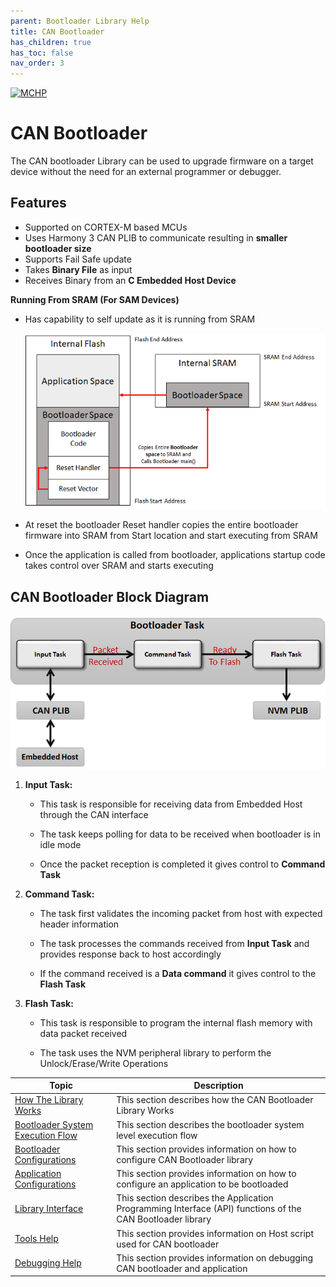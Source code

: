 ```yaml
---
parent: Bootloader Library Help
title: CAN Bootloader
has_children: true
has_toc: false
nav_order: 3
---
```


[![MCHP](https://www.microchip.com/ResourcePackages/Microchip/assets/dist/images/logo.png)](https://www.microchip.com)

# CAN Bootloader

The CAN bootloader Library can be used to upgrade firmware on a target device without the need for an external programmer or debugger.

## Features

- Supported on CORTEX-M based MCUs
- Uses Harmony 3 CAN PLIB to communicate resulting in **smaller bootloader size**
- Supports Fail Safe update
- Takes **Binary File** as input
- Receives Binary from an **C Embedded Host Device**

**Running From SRAM (For SAM Devices)**

- Has capability to self update as it is running from SRAM

    <p align="center">
        <img src = "../images/bootloader_ram_layout.png"/>
    </p>

- At reset the bootloader Reset handler copies the entire bootloader firmware into SRAM from Start location and start executing from SRAM
- Once the application is called from bootloader, applications startup code takes control over SRAM and starts executing

## CAN Bootloader Block Diagram

<p align="center">
    <img src = "./images/can_bootloader_block_diagram.png"/>
</p>

1. **Input Task:**
    - This task is responsible for receiving data from Embedded Host through the CAN interface

    - The task keeps polling for data to be received when bootloader is in idle mode

    - Once the packet reception is completed it gives control to **Command Task**

2. **Command Task:**
    - The task first validates the incoming packet from host with expected header information

    - The task processes the commands received from **Input Task** and provides response back to host accordingly

    - If the command received is a **Data command** it gives control to the **Flash Task**

3. **Flash Task:**
    - This task is responsible to program the internal flash memory with data packet received

    - The task uses the NVM peripheral library to perform the Unlock/Erase/Write Operations


| Topic                                                                             | Description                                           |
|-----------------------------------------------------------------------------------|-------------------------------------------------------|
| [How The Library Works](./can_bootloader_how_library_works.md)                    | This section describes how the CAN Bootloader Library Works |
| [Bootloader System Execution Flow](./can_bootloader_system_execution_flow.md)     | This section describes the bootloader system level execution flow |
| [Bootloader Configurations](./can_bootloader_configurations.md)                   | This section provides information on how to configure CAN Bootloader library |
| [Application Configurations](./can_application_configurations.md)                 | This section provides information on how to configure an application to be bootloaded |
| [Library Interface](./can_bootloader_library_interface.md)                        | This section describes the Application Programming Interface (API) functions of the CAN Bootloader library |
| [Tools Help](./can_bootloader_tools_help.md)                                      | This section provides information on Host script used for CAN bootloader |
| [Debugging Help](./can_debugging.md)                                              | This section provides information on debugging CAN bootloader and application|

